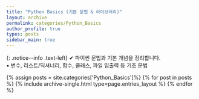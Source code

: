 ```yaml
---
title: "Python Basics (기본 문법 & 라이브러리)"
layout: archive
permalink: categories/Python_Basics
author_profile: true
types: posts
sidebar_main: true
---
```


{: .notice--info .text-left}
  ✔ 파이썬 문법과 기본 개념을 정리합니다.   
  ▪️ 변수, 리스트/딕셔너리, 함수, 클래스, 파일 입출력 등 기초 문법

{% assign posts = site.categories['Python_Basics']%}
{% for post in posts %}
  {% include archive-single.html type=page.entries_layout %}
{% endfor %}